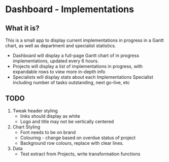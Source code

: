 # Dashboard - Implementations

## What it is?
This is a small app to display current implementations in progress in a Gantt chart, as well as department and specialist statistics.

- Dashboard will display a full-page Gantt chart of in progress implementations, updated every 6 hours.
- Projects will display a list of implementations in progress, with expandable rows to view more in-depth info
- Specialists will display stats about each Implementations Specialist including number of tasks outstanding, next go-live, etc

## TODO
1. Tweak header styling
    - links should display as white
    - Logo and title may not be vertically centered
2. Chart Styling
    - Font needs to be on brand
    - Colouring - change based on overdue status of project
    - Background row colours, replace with clear lines.
3. Data
    - Test extract from Projects, write transformation functions